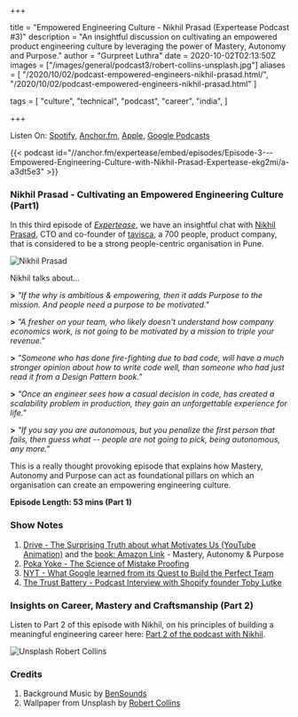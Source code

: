 +++

title = "Empowered Engineering Culture - Nikhil Prasad (Expertease Podcast #3)"
description = "An insightful discussion on cultivating an empowered product engineering culture by leveraging the power of Mastery, Autonomy and Purpose."
author = "Gurpreet Luthra"
date = 2020-10-02T02:13:50Z
images = ["/images/general/podcast3/robert-collins-unsplash.jpg"]
aliases = [
    "/2020/10/02/podcast-empowered-engineers-nikhil-prasad.html/",
    "/2020/10/02/podcast-empowered-engineers-nikhil-prasad.html"
]

tags = [
    "culture",
    "technical",
    "podcast",
    "career",
    "india",
]

+++

Listen On: [Spotify](https://open.spotify.com/show/1jA35fmXfHzNoiauVLoU8B), [Anchor.fm](https://anchor.fm/expertease), [Apple](https://podcasts.apple.com/in/podcast/expertease/id1524690855), [Google Podcasts](https://podcasts.google.com/feed/aHR0cHM6Ly9hbmNob3IuZm0vcy8yY2JhOGVmOC9wb2RjYXN0L3Jzcw==)

{{< podcast id="//anchor.fm/expertease/embed/episodes/Episode-3---Empowered-Engineering-Culture-with-Nikhil-Prasad-Expertease-ekg2mi/a-a3dt5e3" >}}


### Nikhil Prasad - Cultivating an Empowered Engineering Culture (Part1)
In this third episode of [_Expertease_](https://anchor.fm/expertease), we have an insightful chat with [Nikhil Prasad](https://www.linkedin.com/in/nikhilprasad/?originalSubdomain=in), CTO and co-founder of [tavisca](https://tavisca.com), a 700 people, product company, that is considered to be a strong people-centric organisation in Pune.

![Nikhil Prasad](/images/general/podcast3/nikhilprasad.jpg "Nikhil Prasad")

Nikhil talks about...

**>** _"If the why is ambitious & empowering, then it adds Purpose to the mission. And people need a purpose to be motivated."_

**>** _"A fresher on your team, who likely doesn't understand how company economics work, is not going to be motivated by a mission to triple your revenue."_

**>** _"Someone who has done fire-fighting due to bad code, will have a much stronger opinion about how to write code well, than someone who had just read it from a Design Pattern book."_

**>** _"Once an engineer sees how a casual decision in code, has created a scalability problem in production, they gain an unforgettable experience for life."_

**>** _"If you say you  are autonomous, but you penalize the first person that fails, 
  then guess what  -- people are not going to pick, being autonomous, any more."_ 

This is a really thought provoking episode that explains how Mastery, Autonomy and Purpose can act as foundational pillars on which an organisation can create an empowering engineering culture. 

**Episode Length: 53 mins (Part 1)**


### Show Notes

1. [Drive - The Surprising Truth about what Motivates Us (YouTube Animation)](https://www.youtube.com/watch?v=u6XAPnuFjJc) and the [book: Amazon Link](https://www.amazon.in/gp/product/B0033TI4BW/ref=as_li_qf_asin_il_tl?ie=UTF8&tag=gsluthra08-21&creative=24630&linkCode=as2&creativeASIN=B0033TI4BW&linkId=a24874baae4b47c1bf3d9340dbf3c0be) - Mastery, Autonomy & Purpose
2. [Poka Yoke - The Science of Mistake Proofing](https://life-lessons.in/2012/07/22/poke-yoke-mistake-proofing-software.html)
3. [NYT - What Google learned from its Quest to Build the Perfect Team](https://www.nytimes.com/2016/02/28/magazine/what-google-learned-from-its-quest-to-build-the-perfect-team.html)
4. [The Trust Battery - Podcast Interview with Shopify founder Toby Lutke](https://fs.blog/knowledge-project/tobi-lutke/) 

### Insights on Career, Mastery and Craftsmanship (Part 2)
Listen to Part 2 of this episode with Nikhil, on his principles of building a meaningful engineering career here: [Part 2 of the podcast with Nikhil](/2020/11/29/podcast-building-engineering-career-nikhil-prasad.html).

![Unsplash Robert Collins](/images/general/podcast3/robert-collins-unsplash.jpg "UnSplash Robert Collins")

### Credits

1. Background Music by [BenSounds](https://www.bensound.com/royalty-free-music)
2. Wallpaper from Unsplash by [Robert Collins](https://unsplash.com/photos/tvc5imO5pXk) 


